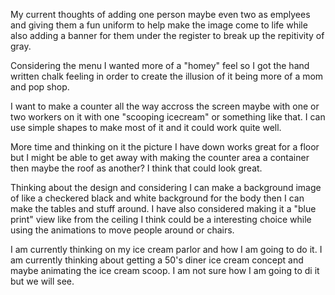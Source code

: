 <!-- thoughts -->

My current thoughts of adding one person maybe even two as emplyees and giving them a fun uniform to help make the image come to life while also adding a banner for them under the register to break up the repitivity of gray.

<!-- Menu -->

Considering the menu I wanted more of a "homey" feel so I got the hand written chalk feeling in order to create the illusion of it being more of a mom and pop shop.

<!-- Counter layout -->

I want to make a counter all the way accross the screen maybe with one or two workers on it with one "scooping icecream" or something like that. I can use simple shapes to make most of it and it could work quite well.

<!-- Layout -->

More time and thinking on it the picture I have down works great for a floor but I might be able to get away with making the counter area a container then maybe the roof as another? I think that could look great.

<!-- Design thoughts -->

Thinking about the design and considering I can make a background image of like a checkered black and white background for the body then I can make the tables and stuff around. I have also considered making it a "blue print" view like from the ceiling I think could be a interesting choice while using the animations to move people around or chairs.

<!-- Initial thoughts -->

I am currently thinking on my ice cream parlor and how I am going to do it. I am currently thinking about getting a 50's diner ice cream concept and maybe animating the ice cream scoop. I am not sure how I am going to di it but we will see.
